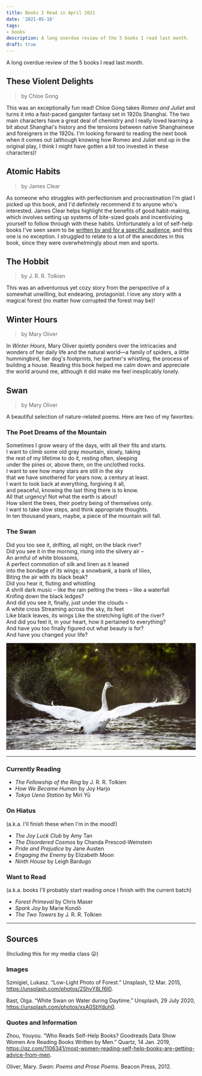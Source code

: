 ```yaml
---
title: Books I Read in April 2021
date: '2021-05-18'
tags: 
- books
description: A long overdue review of the 5 books I read last month.
draft: true
---
```


A long overdue review of the 5 books I read last month.

## These Violent Delights
> by Chloe Gong

This was an exceptionally fun read! Chloe Gong takes *Romeo and Juliet* and turns it into a fast-paced gangster fantasy set in 1920s Shanghai. The two main characters have a great deal of chemistry and I really loved learning a bit about Shanghai's history and the tensions between native Shanghainese and foreigners in the 1920s. I'm looking forward to reading the next book when it comes out (although knowing how Romeo and Juliet end up in the original play, I think I might have gotten a bit too invested in these characters)!

## Atomic Habits
> by James Clear

As someone who struggles with perfectionism and procrastination I'm glad I picked up this book, and I'd definitely recommend it to anyone who's interested. James Clear helps highlight the benefits of good habit-making, which involves setting up systems of bite-sized goals and incentivizing yourself to follow through with these habits. Unfortunately a lot of self-help books I've seen seem to be [written by and for a specific audience](https://qz.com/1106341/most-women-reading-self-help-books-are-getting-advice-from-men/), and this one is no exception. I struggled to relate to a lot of the anecdotes in this book, since they were overwhelmingly about men and sports.

## The Hobbit
> by J. R. R. Tolkien

This was an adventurous yet cozy story from the perspective of a somewhat unwilling, but endearing, protagonist. I love any story with a magical forest (no matter how corrupted the forest may be)!

## Winter Hours
> by Mary Oliver

In *Winter Hours*, Mary Oliver quietly ponders over the intricacies and wonders of her daily life and the natural world—a family of spiders, a little hummingbird, her dog's footprints, her partner's whistling, the process of building a house. Reading this book helped me calm down and appreciate the world around me, although it did make me feel inexplicably lonely.

## Swan
> by Mary Oliver

A beautiful selection of nature-related poems. Here are two of my favorites:

### The Poet Dreams of the Mountain

Sometimes I grow weary of the days, with all their fits and starts. \
I want to climb some old gray mountain, slowly, taking \
the rest of my lifetime to do it, resting often, sleeping \
under the pines or, above them, on the unclothed rocks. \
I want to see how many stars are still in the sky \
that we have smothered for years now, a century at least. \
I want to look back at everything, forgiving it all, \
and peaceful, knowing the last thing there is to know. \
All that urgency! Not what the earth is about! \
How silent the trees, their poetry being of themselves only. \
I want to take slow steps, and think appropriate thoughts. \
In ten thousand years, maybe, a piece of the mountain will fall.

### The Swan

Did you too see it, drifting, all night, on the black river? \
Did you see it in the morning, rising into the silvery air – \
An armful of white blossoms, \
A perfect commotion of silk and linen as it leaned \
into the bondage of its wings; a snowbank, a bank of lilies, \
Biting the air with its black beak? \
Did you hear it, fluting and whistling \
A shrill dark music – like the rain pelting the trees – like a waterfall \
Knifing down the black ledges? \
And did you see it, finally, just under the clouds – \
A white cross Streaming across the sky, its feet \
Like black leaves, its wings Like the stretching light of the river? \
And did you feel it, in your heart, how it pertained to everything? \
And have you too finally figured out what beauty is for? \
And have you changed your life? 

![Swan](swan.png)


---

### Currently Reading
- *The Fellowship of the Ring* by J. R. R. Tolkien
- *How We Became Human* by Joy Harjo
- *Tokyo Ueno Station* by Miri Yū

### On Hiatus
(a.k.a. I'll finish these when I'm in the mood!)
- *The Joy Luck Club* by Amy Tan
- *The Disordered Cosmos* by Chanda Prescod-Weinstein
- *Pride and Prejudice* by Jane Austen
- *Engaging the Enemy* by Elizabeth Moon
- *Ninth House* by Leigh Bardugo

### Want to Read
(a.k.a. books I'll probably start reading once I finish with the current batch)
- *Forest Primeval* by Chris Maser
- *Spark Joy* by Marie Kondō
- *The Two Towers* by J. R. R. Tolkien

---

## Sources

(Including this for my media class 😛)

### Images

Szmigiel, Lukasz. “Low-Light Photo of Forest.” Unsplash, 12 Mar. 2015, https://unsplash.com/photos/2ShvY8Lf6l0.

Bast, Olga. “White Swan on Water during Daytime.” Unsplash, 29 July 2020, https://unsplash.com/photos/xsA0SbYduh0.


### Quotes and Information

Zhou, Youyou. “Who Reads Self-Help Books? Goodreads Data Show Women Are Reading Books Written by Men.” Quartz, 14 Jan. 2019, https://qz.com/1106341/most-women-reading-self-help-books-are-getting-advice-from-men.

Oliver, Mary. *Swan: Poems and Prose Poems.* Beacon Press, 2012.
